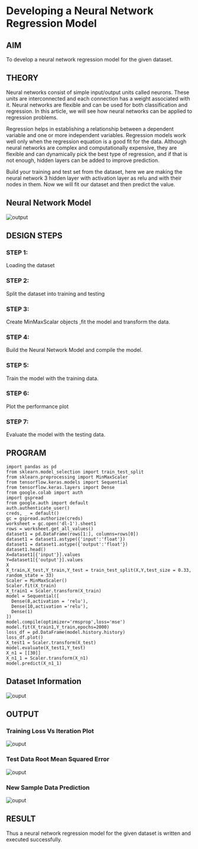 # Developing a Neural Network Regression Model

## AIM

To develop a neural network regression model for the given dataset.

## THEORY

Neural networks consist of simple input/output units called neurons. These units are interconnected and each connection has a weight associated with it. Neural networks are flexible and can be used for both classification and regression. In this article, we will see how neural networks can be applied to regression problems.

Regression helps in establishing a relationship between a dependent variable and one or more independent variables. Regression models work well only when the regression equation is a good fit for the data. Although neural networks are complex and computationally expensive, they are flexible and can dynamically pick the best type of regression, and if that is not enough, hidden layers can be added to improve prediction.

Build your training and test set from the dataset, here we are making the neural network 3 hidden layer with activation layer as relu and with their nodes in them. Now we will fit our dataset and then predict the value.

## Neural Network Model

![output](?raw=true)

## DESIGN STEPS

### STEP 1:

Loading the dataset

### STEP 2:

Split the dataset into training and testing

### STEP 3:

Create MinMaxScalar objects ,fit the model and transform the data.

### STEP 4:

Build the Neural Network Model and compile the model.

### STEP 5:

Train the model with the training data.

### STEP 6:

Plot the performance plot

### STEP 7:

Evaluate the model with the testing data.

## PROGRAM
```
import pandas as pd
from sklearn.model_selection import train_test_split
from sklearn.preprocessing import MinMaxScaler
from tensorflow.keras.models import Sequential
from tensorflow.keras.layers import Dense
from google.colab import auth
import gspread
from google.auth import default
auth.authenticate_user()
creds, _ = default()
gc = gspread.authorize(creds)
worksheet = gc.open('dl-1').sheet1
rows = worksheet.get_all_values()
dataset1 = pd.DataFrame(rows[1:], columns=rows[0])
dataset1 = dataset1.astype({'input':'float'})
dataset1 = dataset1.astype({'output':'float'})
dataset1.head()
X=dataset1[{'input'}].values
Y=dataset1[{'output'}].values
X
X_train,X_test,Y_train,Y_test = train_test_split(X,Y,test_size = 0.33, random_state = 33)
Scaler = MinMaxScaler()
Scaler.fit(X_train)
X_train1 = Scaler.transform(X_train)
model = Sequential([
  Dense(8,activation = 'relu'),
  Dense(10,activation ='relu'),
  Dense(1)
])
model.compile(optimizer='rmsprop',loss='mse')
model.fit(X_train1,Y_train,epochs=2000)
loss_df = pd.DataFrame(model.history.history)
loss_df.plot()
X_test1 = Scaler.transform(X_test)
model.evaluate(X_test1,Y_test)
X_n1 = [[30]]
X_n1_1 = Scaler.transform(X_n1)
model.predict(X_n1_1)
```

## Dataset Information
![ouput](?raw=true)

## OUTPUT

### Training Loss Vs Iteration Plot

![ouput](?raw=true)

### Test Data Root Mean Squared Error

![ouput](?raw=true)
### New Sample Data Prediction

![ouput](?raw=true)

## RESULT
Thus a neural network regression model for the given dataset is written and executed successfully.
